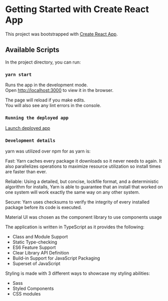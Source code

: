# Getting Started with Create React App

This project was bootstrapped with [Create React App](https://github.com/facebook/create-react-app).

## Available Scripts

In the project directory, you can run:

### `yarn start`

Runs the app in the development mode.\
Open [http://localhost:3000](http://localhost:3000) to view it in the browser.

The page will reload if you make edits.\
You will also see any lint errors in the console.

### `Running the deployed app`

[Launch deployed app](https://ahmedkamel95.github.io/cartrawler-task/)

### `Development details`

yarn was utilized over npm for as yarn is:

Fast: Yarn caches every package it downloads so it never needs to again. It also parallelizes operations to maximize resource utilization so install times are faster than ever.

Reliable: Using a detailed, but concise, lockfile format, and a deterministic algorithm for installs, Yarn is able to guarantee that an install that worked on one system will work exactly the same way on any other system.

Secure: Yarn uses checksums to verify the integrity of every installed package before its code is executed.

Material UI was chosen as the component library to use components usage

The application is written in TypeScript as it provides the following:

- Class and Module Support
- Static Type-checking
- ES6 Feature Support
- Clear Library API Definition
- Build-in Support for JavaScript Packaging
- Superset of JavaScript

Styling is made with 3 different ways to showcase my styling abilities:

- Sass
- Styled Components
- CSS modules
